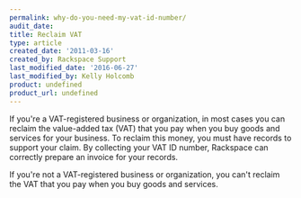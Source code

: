 ```yaml
---
permalink: why-do-you-need-my-vat-id-number/
audit_date:
title: Reclaim VAT
type: article
created_date: '2011-03-16'
created_by: Rackspace Support
last_modified_date: '2016-06-27'
last_modified_by: Kelly Holcomb
product: undefined
product_url: undefined
---
```


If you're a VAT-registered business or organization, in most cases you can reclaim the value-added tax (VAT) that you pay when you buy goods and services for your business. To reclaim this money, you must have records to support your claim. By collecting your VAT ID number, Rackspace can correctly prepare an invoice for your records.

If you're not a VAT-registered business or organization, you can't reclaim the VAT that you pay when you buy goods and services.
